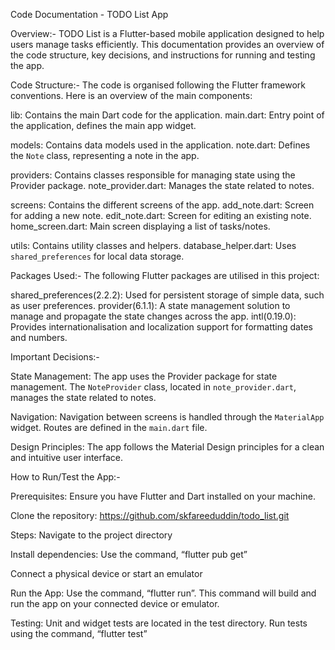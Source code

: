 Code Documentation - TODO List App

Overview:-
TODO List is a Flutter-based mobile application designed to help users manage tasks efficiently. This documentation provides an overview of the code structure, key decisions, and instructions for running and testing the app.


Code Structure:-
The code is organised following the Flutter framework conventions. Here is an overview of the main components:

lib: Contains the main Dart code for the application.
main.dart: Entry point of the application, defines the main app widget.

models: Contains data models used in the application.
note.dart: Defines the `Note` class, representing a note in the app.

providers: Contains classes responsible for managing state using the Provider package.
note_provider.dart: Manages the state related to notes.

screens: Contains the different screens of the app.
add_note.dart: Screen for adding a new note.
edit_note.dart: Screen for editing an existing note.
home_screen.dart: Main screen displaying a list of tasks/notes.

utils: Contains utility classes and helpers.
database_helper.dart: Uses `shared_preferences` for local data storage.


Packages Used:-
The following Flutter packages are utilised in this project:

shared_preferences(2.2.2): Used for persistent storage of simple data, such as user preferences.
provider(6.1.1): A state management solution to manage and propagate the state changes across the app.
intl(0.19.0): Provides internationalisation and localization support for formatting dates and numbers.


Important Decisions:-

State Management: The app uses the Provider package for state management. The `NoteProvider` class, located in `note_provider.dart`, manages the state related to notes.

Navigation: Navigation between screens is handled through the `MaterialApp` widget. Routes are defined in the `main.dart` file.

Design Principles: The app follows the Material Design principles for a clean and intuitive user interface.


How to Run/Test the App:-

Prerequisites: Ensure you have Flutter and Dart installed on your machine.

Clone the repository:
https://github.com/skfareeduddin/todo_list.git

Steps:
Navigate to the project directory

Install dependencies: Use the command, “flutter pub get”

Connect a physical device or start an emulator

Run the App: Use the command, “flutter run”. This command will build and run the app on your connected device or emulator.

Testing: Unit and widget tests are located in the test directory. Run tests using the command, “flutter test”
